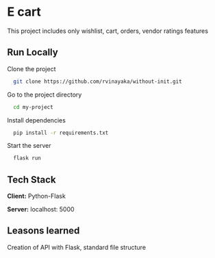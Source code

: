 
# E cart

This project includes only wishlist, cart, orders, vendor ratings features


## Run Locally

Clone the project

```bash
  git clone https://github.com/rvinayaka/without-init.git
```

Go to the project directory

```bash
  cd my-project
```

Install dependencies

```bash
  pip install -r requirements.txt
```

Start the server

```bash
  flask run
```

## Tech Stack

**Client:**  Python-Flask

**Server:** localhost: 5000

## Leasons learned

Creation of API with Flask, standard file structure
